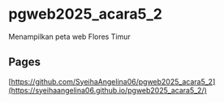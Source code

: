 # pgweb2025_acara5_2
Menampilkan peta web Flores Timur

## Pages
[https://github.com/SyeihaAngelina06/pgweb2025_acara5_2](https://syeihaangelina06.github.io/pgweb2025_acara5_2/)